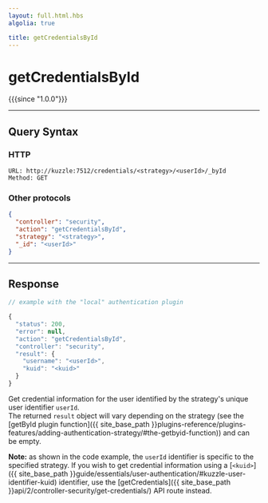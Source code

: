 ```yaml
---
layout: full.html.hbs
algolia: true

title: getCredentialsById
---
```



# getCredentialsById

{{{since "1.0.0"}}}



---

## Query Syntax

### HTTP

```http
URL: http://kuzzle:7512/credentials/<strategy>/<userId>/_byId
Method: GET  
```

### Other protocols

```json
{
  "controller": "security",
  "action": "getCredentialsById",
  "strategy": "<strategy>",
  "_id": "<userId>"
}
```

---

## Response

```javascript
// example with the "local" authentication plugin

{
  "status": 200,
  "error": null,
  "action": "getCredentialsById",
  "controller": "security",
  "result": {
    "username": "<userId>",
    "kuid": "<kuid>"
  }
}
```

Get credential information for the user identified by the strategy's unique user identifier `userId`.  
The returned `result` object will vary depending on the strategy (see the [getById plugin function]({{ site_base_path }}plugins-reference/plugins-features/adding-authentication-strategy/#the-getbyid-function)) and can be empty.

**Note:** as shown in the code example, the `userId` identifier is specific to the specified strategy. If you wish to get credential information using a [`<kuid>`]({{ site_base_path }}guide/essentials/user-authentication/#kuzzle-user-identifier-kuid) identifier, use the [getCredentials]({{ site_base_path }}api/2/controller-security/get-credentials/) API route instead.
